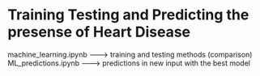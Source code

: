 # Training Testing and Predicting the presense of Heart Disease
machine_learning.ipynb ---> training and testing methods (comparison)
ML_predictions.ipynb ---> predictions in new input with the best model
